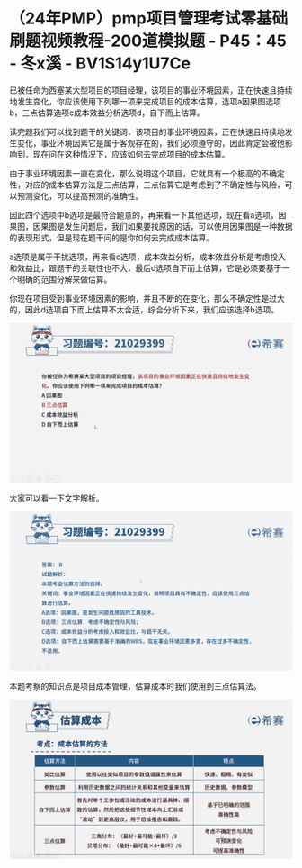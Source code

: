 # （24年PMP）pmp项目管理考试零基础刷题视频教程-200道模拟题 - P45：45 - 冬x溪 - BV1S14y1U7Ce

已被任命为西塞某大型项目的项目经理，该项目的事业环境因素，正在快速且持续地发生变化，你应该使用下列哪一项来完成项目的成本估算，选项a因果图选项b，三点估算选项c成本效益分析选项d，自下而上估算。

读完题我们可以找到题干的关键词，该项目的事业环境因素，正在快速且持续地发生变化，事业环境因素它是属于客观存在的，我们必须遵守的，因此肯定会被他影响到，现在问在这种情况下，应该如何去完成项目的成本估算。

由于事业环境因素一直在变化，那么说明这个项目，它就具有一个极高的不确定性，对应的成本估算方法是三点估算，三点估算它是考虑到了不确定性与风险，可以预测变化，可以提高预测的准确性。

因此四个选项中b选项是最符合题意的，再来看一下其他选项，现在看a选项，因果图，因果图是发生问题后，我们如果要找原因的话，可以使用因果图是一种数据的表现形式，但是现在题干问的是你如何去完成成本估算。

a选项是属于干扰选项，再来看c选项，成本效益分析，成本效益分析是考虑投入和效益比，跟题干的关联性也不大，最后d选项自下而上估算，它是必须要基于一个明确的范围分解来做估算。

你现在项目受到事业环境因素的影响，并且不断的在变化，那么不确定性是过大的，因此d选项自下而上估算不太合适，综合分析下来，我们应该选择b选项。



![](img/484c794a0284613f46013641b913835d_1.png)

大家可以看一下文字解析。

![](img/484c794a0284613f46013641b913835d_3.png)

本题考察的知识点是项目成本管理，估算成本时我们使用到三点估算法。

![](img/484c794a0284613f46013641b913835d_5.png)